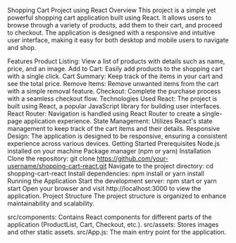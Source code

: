 
Shopping Cart Project using React
Overview
This project is a simple yet powerful shopping cart application built using React. It allows users to browse through a variety of products, 
add them to their cart, and proceed to checkout. The application is designed with a responsive and intuitive user interface, making it easy for 
both desktop and mobile users to navigate and shop.

Features
Product Listing: View a list of products with details such as name, price, and an image.
Add to Cart: Easily add products to the shopping cart with a single click.
Cart Summary: Keep track of the items in your cart and see the total price.
Remove Items: Remove unwanted items from the cart with a simple removal feature.
Checkout: Complete the purchase process with a seamless checkout flow.
Technologies Used
React: The project is built using React, a popular JavaScript library for building user interfaces.
React Router: Navigation is handled using React Router to create a single-page application experience.
State Management: Utilizes React's state management to keep track of the cart items and their details.
Responsive Design: The application is designed to be responsive, ensuring a consistent experience across various devices.
Getting Started
Prerequisites
Node.js installed on your machine
Package manager (npm or yarn)
Installation
Clone the repository: git clone https://github.com/your-username/shopping-cart-react.git
Navigate to the project directory: cd shopping-cart-react
Install dependencies: npm install or yarn install
Running the Application
Start the development server: npm start or yarn start
Open your browser and visit http://localhost:3000 to view the application.
Project Structure
The project structure is organized to enhance maintainability and scalability.

src/components: Contains React components for different parts of the application (ProductList, Cart, Checkout, etc.).
src/assets: Stores images and other static assets.
src/App.js: The main entry point for the application.
